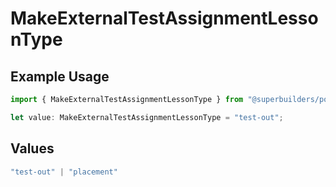 # MakeExternalTestAssignmentLessonType

## Example Usage

```typescript
import { MakeExternalTestAssignmentLessonType } from "@superbuilders/powerpath/models/operations";

let value: MakeExternalTestAssignmentLessonType = "test-out";
```

## Values

```typescript
"test-out" | "placement"
```
